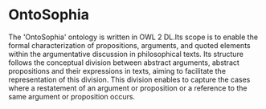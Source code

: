# OntoSophia
The 'OntoSophia' ontology is written in OWL 2 DL.Its scope is to enable the formal characterization of propositions, arguments, and quoted elements within the argumentative discussion in philosophical texts. Its structure follows the conceptual division between abstract arguments, abstract propositions and their expressions in texts, aiming to facilitate the representation of this division. This division enables to capture the cases where a restatement of an argument or proposition or a reference to the same argument or proposition occurs.
